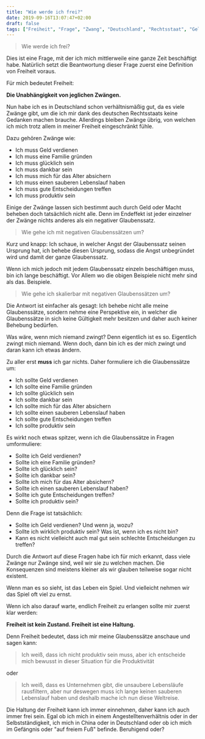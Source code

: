 ```yaml
---
title: "Wie werde ich frei?"
date: 2019-09-16T13:07:47+02:00
draft: false
tags: ["Freiheit", "Frage", "Zwang", "Deutschland", "Rechtsstaat", "Geld", "Familie", "Glück", "Dankbarkeit", "Altersabsicherung", "Lebenslauf", "Entscheidung", "Produktivität", "Angst", "Zustand", "Haltung", "Spiel", "China", "Gefängnis"]
---
```


> Wie werde ich frei?

Dies ist eine Frage, mit der ich mich mittlerweile eine ganze Zeit beschäftigt habe. Natürlich setzt die Beantwortung dieser Frage zuerst eine Definition von Freiheit voraus.

Für mich bedeutet Freiheit:

**Die Unabhängigkeit von jeglichen Zwängen.**

Nun habe ich es in Deutschland schon verhältnismäßig gut, da es viele Zwänge gibt, um die ich mir dank des deutschen Rechtsstaats keine Gedanken machen brauche. Allerdings bleiben Zwänge übrig, von welchen ich mich trotz allem in meiner Freiheit eingeschränkt fühle.

Dazu gehören Zwänge wie:

- Ich muss Geld verdienen
- Ich muss eine Familie gründen
- Ich muss glücklich sein
- Ich muss dankbar sein
- Ich muss mich für das Alter absichern
- Ich muss einen sauberen Lebenslauf haben
- Ich muss gute Entscheidungen treffen
- Ich muss produktiv sein

Einige der Zwänge lassen sich bestimmt auch durch Geld oder Macht beheben doch tatsächlich nicht alle. Denn im Endeffekt ist jeder einzelner der Zwänge nichts anderes als ein negativer Glaubenssatz.

> Wie gehe ich mit negativen Glaubenssätzen um? 

Kurz und knapp: Ich schaue, in welcher Angst der Glaubenssatz seinen Ursprung hat, ich behebe diesen Ursprung, sodass die Angst unbegründet wird und damit der ganze Glaubenssatz.

Wenn ich mich jedoch mit jedem Glaubenssatz einzeln beschäftigen muss, bin ich lange beschäftigt. Vor Allem wo die obigen Beispiele nicht mehr sind als das. Beispiele.

> Wie gehe ich skalierbar mit negativen Glaubenssätzen um?

Die Antwort ist einfacher als gesagt: Ich behebe nicht alle meine Glaubenssätze, sondern nehme eine Perspektive ein, in welcher die Glaubenssätze in sich keine Gültigkeit mehr besitzen und daher auch keiner Behebung bedürfen.

Was wäre, wenn mich niemand zwingt? Denn eigentlich ist es so. Eigentlich zwingt mich niemand. Wenn doch, dann bin ich es der mich zwingt und daran kann ich etwas ändern. 

Zu aller erst **muss** ich gar nichts. Daher formuliere ich die Glaubenssätze um:

- Ich sollte Geld verdienen
- Ich sollte eine Familie gründen
- Ich sollte glücklich sein
- Ich sollte dankbar sein
- Ich sollte mich für das Alter absichern
- Ich sollte einen sauberen Lebenslauf haben
- Ich sollte gute Entscheidungen treffen
- Ich sollte produktiv sein

Es wirkt noch etwas spitzer, wenn ich die Glaubenssätze in Fragen umformuliere:

- Sollte ich Geld verdienen?
- Sollte ich eine Familie gründen?
- Sollte ich glücklich sein?
- Sollte ich dankbar sein?
- Sollte ich mich für das Alter absichern?
- Sollte ich einen sauberen Lebenslauf haben?
- Sollte ich gute Entscheidungen treffen?
- Sollte ich produktiv sein?

Denn die Frage ist tatsächlich:

- Sollte ich Geld verdienen? Und wenn ja, wozu?
- Sollte ich wirklich produktiv sein? Was ist, wenn ich es nicht bin?
- Kann es nicht vielleicht auch mal gut sein schlechte Entscheidungen zu treffen?

Durch die Antwort auf diese Fragen habe ich für mich erkannt, dass viele Zwänge nur Zwänge sind, weil wir sie zu welchen machen. Die Konsequenzen sind meistens kleiner als wir glauben teilweise sogar nicht existent.

Wenn man es so sieht, ist das Leben ein Spiel. Und vielleicht nehmen wir das Spiel oft viel zu ernst.

Wenn ich also darauf warte, endlich Freiheit zu erlangen sollte mir zuerst klar werden:

**Freiheit ist kein Zustand. Freiheit ist eine Haltung.**

Denn Freiheit bedeutet, dass ich mir meine Glaubenssätze anschaue und sagen kann:

> Ich weiß, dass ich nicht produktiv sein muss, aber ich entscheide mich bewusst in dieser Situation für die Produktivität

oder

> Ich weiß, dass es Unternehmen gibt, die unsaubere Lebensläufe rausfiltern, aber nur deswegen muss ich lange keinen sauberen Lebenslauf haben und deshalb mache ich nun diese Weltreise.

Die Haltung der Freiheit kann ich immer einnehmen, daher kann ich auch immer frei sein. Egal ob ich mich in einem Angestelltenverhältnis oder in der Selbstständigkeit, ich mich in China oder in Deutschland oder ob ich mich im Gefängnis oder "auf freiem Fuß" befinde. Beruhigend oder?
